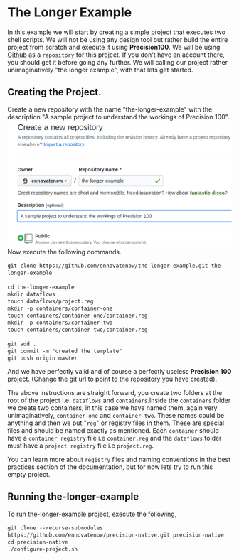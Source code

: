 # The Longer Example
In this example we will start by creating a simple project that executes two shell scripts. We will not be using any design tool but rather build the entire project from scratch and execute it using **Precision100**. We will be using [Github](https://github.com) as a `repository` for this project. If you don't have an account there, you should get it before going any further. We will calling our project rather unimaginatively "the longer example", with that lets get started.

## Creating the Project.
Create a new repository with the name "the-longer-example" with the description "A sample project to understand the workings of Precision 100". 
![Create a new repository](./images/create-repository.png)
Now execute the following commands.
```
git clone https://github.com/ennovatenow/the-longer-example.git the-longer-example

cd the-longer-example
mkdir dataflows
touch dataflows/project.reg
mkdir -p containers/container-one
touch containers/container-one/container.reg
mkdir -p containers/container-two
touch containers/container-two/container.reg

git add .
git commit -m "created the template"
git push origin master
```
And we have perfectly valid and of course a perfectly useless **Precision 100** project. (Change the git url to point to the repository you have created). 


The above instructions are straight forward, you create two folders at the root of the project i.e. `dataflows` and `containers`.Inside the `containers` folder we create two containers, in this case we have named them, again very unimaginatively, `container-one` and `container-two`. These names could be anything  and then we put "`reg`" or registry files in them. These are special files and should be named exactly as mentioned. Each `container` should have a `container registry` file i.e `container.reg` and the `dataflows` folder must have a `project registry` file i.e `project.reg`. 

You can learn more about `registry` files and naming conventions in the best practices section of the documentation, but for now lets try to run this empty project.

## Running the-longer-example
To run the-longer-example project, execute the following,
```
git clone --recurse-submodules https://github.com/ennovatenow/precision-native.git precision-native
cd precision-native
./configure-project.sh
```

